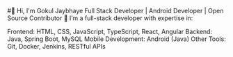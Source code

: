 #👋 Hi, I'm Gokul Jaybhaye
Full Stack Developer | Android Developer | Open Source Contributor
🚀 I’m a full-stack developer with expertise in:

Frontend: HTML, CSS, JavaScript, TypeScript, React, Angular
Backend: Java, Spring Boot, MySQL
Mobile Development: Android (Java)
Other Tools: Git, Docker, Jenkins, RESTful APIs
